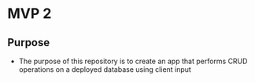 # MVP 2

## Purpose
* The purpose of this repository is to create an app that performs CRUD operations on a deployed database using client input